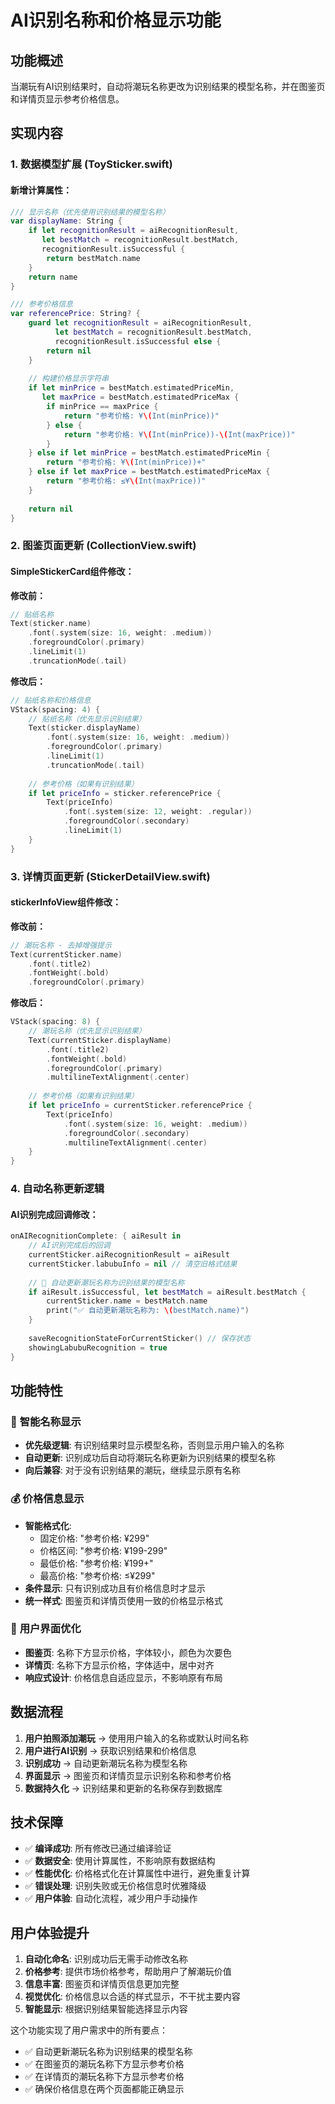 # AI识别名称和价格显示功能

## 功能概述
当潮玩有AI识别结果时，自动将潮玩名称更改为识别结果的模型名称，并在图鉴页和详情页显示参考价格信息。

## 实现内容

### 1. 数据模型扩展 (ToySticker.swift)

#### 新增计算属性：

```swift
/// 显示名称（优先使用识别结果的模型名称）
var displayName: String {
    if let recognitionResult = aiRecognitionResult,
       let bestMatch = recognitionResult.bestMatch,
       recognitionResult.isSuccessful {
        return bestMatch.name
    }
    return name
}

/// 参考价格信息
var referencePrice: String? {
    guard let recognitionResult = aiRecognitionResult,
          let bestMatch = recognitionResult.bestMatch,
          recognitionResult.isSuccessful else {
        return nil
    }
    
    // 构建价格显示字符串
    if let minPrice = bestMatch.estimatedPriceMin,
       let maxPrice = bestMatch.estimatedPriceMax {
        if minPrice == maxPrice {
            return "参考价格: ¥\(Int(minPrice))"
        } else {
            return "参考价格: ¥\(Int(minPrice))-\(Int(maxPrice))"
        }
    } else if let minPrice = bestMatch.estimatedPriceMin {
        return "参考价格: ¥\(Int(minPrice))+"
    } else if let maxPrice = bestMatch.estimatedPriceMax {
        return "参考价格: ≤¥\(Int(maxPrice))"
    }
    
    return nil
}
```

### 2. 图鉴页面更新 (CollectionView.swift)

#### SimpleStickerCard组件修改：

**修改前：**
```swift
// 贴纸名称
Text(sticker.name)
    .font(.system(size: 16, weight: .medium))
    .foregroundColor(.primary)
    .lineLimit(1)
    .truncationMode(.tail)
```

**修改后：**
```swift
// 贴纸名称和价格信息
VStack(spacing: 4) {
    // 贴纸名称（优先显示识别结果）
    Text(sticker.displayName)
        .font(.system(size: 16, weight: .medium))
        .foregroundColor(.primary)
        .lineLimit(1)
        .truncationMode(.tail)
    
    // 参考价格（如果有识别结果）
    if let priceInfo = sticker.referencePrice {
        Text(priceInfo)
            .font(.system(size: 12, weight: .regular))
            .foregroundColor(.secondary)
            .lineLimit(1)
    }
}
```

### 3. 详情页面更新 (StickerDetailView.swift)

#### stickerInfoView组件修改：

**修改前：**
```swift
// 潮玩名称 - 去掉增强提示
Text(currentSticker.name)
    .font(.title2)
    .fontWeight(.bold)
    .foregroundColor(.primary)
```

**修改后：**
```swift
VStack(spacing: 8) {
    // 潮玩名称（优先显示识别结果）
    Text(currentSticker.displayName)
        .font(.title2)
        .fontWeight(.bold)
        .foregroundColor(.primary)
        .multilineTextAlignment(.center)
    
    // 参考价格（如果有识别结果）
    if let priceInfo = currentSticker.referencePrice {
        Text(priceInfo)
            .font(.system(size: 16, weight: .medium))
            .foregroundColor(.secondary)
            .multilineTextAlignment(.center)
    }
}
```

### 4. 自动名称更新逻辑

#### AI识别完成回调修改：

```swift
onAIRecognitionComplete: { aiResult in
    // AI识别完成后的回调
    currentSticker.aiRecognitionResult = aiResult
    currentSticker.labubuInfo = nil // 清空旧格式结果
    
    // 🎯 自动更新潮玩名称为识别结果的模型名称
    if aiResult.isSuccessful, let bestMatch = aiResult.bestMatch {
        currentSticker.name = bestMatch.name
        print("✅ 自动更新潮玩名称为: \(bestMatch.name)")
    }
    
    saveRecognitionStateForCurrentSticker() // 保存状态
    showingLabubuRecognition = true
}
```

## 功能特性

### 🎯 **智能名称显示**
- **优先级逻辑**: 有识别结果时显示模型名称，否则显示用户输入的名称
- **自动更新**: 识别成功后自动将潮玩名称更新为识别结果的模型名称
- **向后兼容**: 对于没有识别结果的潮玩，继续显示原有名称

### 💰 **价格信息显示**
- **智能格式化**: 
  - 固定价格: "参考价格: ¥299"
  - 价格区间: "参考价格: ¥199-299"
  - 最低价格: "参考价格: ¥199+"
  - 最高价格: "参考价格: ≤¥299"
- **条件显示**: 只有识别成功且有价格信息时才显示
- **统一样式**: 图鉴页和详情页使用一致的价格显示格式

### 📱 **用户界面优化**
- **图鉴页**: 名称下方显示价格，字体较小，颜色为次要色
- **详情页**: 名称下方显示价格，字体适中，居中对齐
- **响应式设计**: 价格信息自适应显示，不影响原有布局

## 数据流程

1. **用户拍照添加潮玩** → 使用用户输入的名称或默认时间名称
2. **用户进行AI识别** → 获取识别结果和价格信息
3. **识别成功** → 自动更新潮玩名称为模型名称
4. **界面显示** → 图鉴页和详情页显示识别名称和参考价格
5. **数据持久化** → 识别结果和更新的名称保存到数据库

## 技术保障

- ✅ **编译成功**: 所有修改已通过编译验证
- ✅ **数据安全**: 使用计算属性，不影响原有数据结构
- ✅ **性能优化**: 价格格式化在计算属性中进行，避免重复计算
- ✅ **错误处理**: 识别失败或无价格信息时优雅降级
- ✅ **用户体验**: 自动化流程，减少用户手动操作

## 用户体验提升

1. **自动化命名**: 识别成功后无需手动修改名称
2. **价格参考**: 提供市场价格参考，帮助用户了解潮玩价值
3. **信息丰富**: 图鉴页和详情页信息更加完整
4. **视觉优化**: 价格信息以合适的样式显示，不干扰主要内容
5. **智能显示**: 根据识别结果智能选择显示内容

这个功能实现了用户需求中的所有要点：
- ✅ 自动更新潮玩名称为识别结果的模型名称
- ✅ 在图鉴页的潮玩名称下方显示参考价格
- ✅ 在详情页的潮玩名称下方显示参考价格
- ✅ 确保价格信息在两个页面都能正确显示 